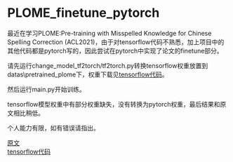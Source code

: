 # PLOME_finetune_pytorch
最近在学习PLOME:Pre-training with Misspelled Knowledge for Chinese Spelling Correction (ACL2021)，由于对tensorflow代码不熟悉，加上项目中的其他代码都是pytorch写的，因此尝试在pytorch中实现了论文的finetune部分。  
  
请先运行change_model_tf2torch/tf2torch.py转换tensorflow权重放置到datas\pretrained_plome下，权重下载见[tensorflow代码](https://github.com/liushulinle/PLOME)。
  
然后运行main.py开始训练。
  
tensorflow模型权重中有部分权重缺失，没有转换为pytorch权重，最后结果和原文相比稍低。  
  
个人能力有限，如有错误请指出。  
  
[原文](https://aclanthology.org/2021.acl-long.233.pdf)  
[tensorflow代码](https://github.com/liushulinle/PLOME)

